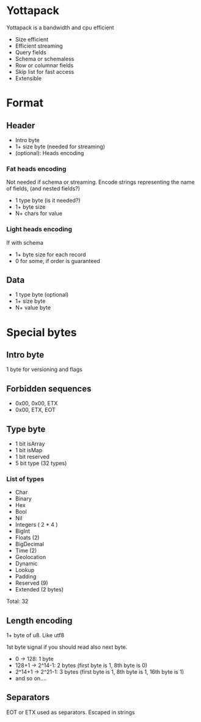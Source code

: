 # Yottapack 

Yottapack is a bandwidth and cpu efficient

- Size efficient
- Efficient streaming
- Query fields
- Schema or schemaless
- Row or columnar fields
- Skip list for fast access
- Extensible


# Format

## Header
- Intro byte
- 1+ size byte (needed for streaming)
- (optional): Heads encoding

### Fat heads encoding

Not needed if schema or streaming. Encode strings
representing the name of fields, (and nested fields?)

- 1 type byte (is it needed?)
- 1+ byte size
- N+ chars for value

### Light heads encoding

If with schema

- 1+ byte size for each record
- 0 for some, if order is guaranteed

## Data

- 1 type byte (optional)
- 1+ size byte
- N+ value byte

# Special bytes

## Intro byte

1 byte for versioning and flags

## Forbidden sequences

- 0x00, 0x00, ETX
- 0x00, ETX, EOT


## Type byte

- 1 bit isArray
- 1 bit isMap
- 1 bit reserved
- 5 bit type (32 types)

### List of types

- Char
- Binary
- Hex
- Bool
- Nil
- Integers ( 2 * 4 )
- BigInt
- Floats (2)
- BigDecimal
- Time (2)
- Geolocation
- Dynamic
- Lookup
- Padding
- Reserved (9)
- Extended (2 bytes) 

Total: 32

## Length encoding

1+ byte of u8. Like utf8

1st byte signal if you should read also next byte.

- 0 -> 128: 1 byte
- 128+1 -> 2^14-1: 2 bytes (first byte is 1, 8th byte is 0)
- 2^14+1 -> 2^21-1: 3 bytes (first byte is 1, 8th byte is 1, 
16th byte is 1)
- and so on....

## Separators

EOT or ETX used as separators. Escaped in strings
